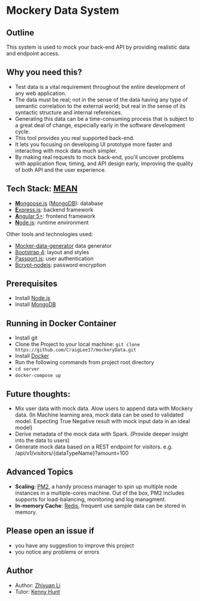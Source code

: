 # Mockery Data System

## Outline
This system is used to mock your back-end API by providing realistic data and endpoint access.

## Why you need this?
* Test data is a vital requirement throughout the entire development of any web application.
* The data must be real; not in the sense of the data having any type of semantic correlation to the external world; but real in the sense of its syntactic structure and internal references.
* Generating this data can be a time-consuming process that is subject to a great deal of change, especially early in the software development cycle.
* This tool provides you real supported back-end.
* It lets you focusing on developing UI prototype more faster and interacting with mock data much simpler.
* By making real requests to mock back-end, you'll uncover problems with application flow, timing, and API design early, improving the quality of both API and the user experience. 

## Tech Stack: [MEAN](https://en.wikipedia.org/wiki/MEAN_(software_bundle))
* [**M**ongoose.js](http://www.mongoosejs.com) ([MongoDB](https://www.mongodb.com)): database
* [**E**xpress.js](http://expressjs.com): backend framework
* [**A**ngular 5+](https://angular.io): frontend framework
* [**N**ode.js](https://nodejs.org): runtime environment

Other tools and technologies used:
* [Mocker-data-generator](https://github.com/danibram/mocker-data-generator) data generator
* [Bootstrap 4](http://www.getbootstrap.com): layout and styles
* [Passport.js](http://passportjs.org/docs): user authentication
* [Bcrypt-nodejs](https://github.com/kelektiv/node.bcrypt.js): password encryption

## Prerequisites
* Install [Node.js](https://nodejs.org)
* Install [MongoDB](https://www.mongodb.com)

## Running in Docker Container
* Install git
* Clone the Project to your local machine: `git clone https://github.com/CraigLee17/mockeryData.git`
* Install [Docker](https://docs.docker.com/)
* Run the following commands from project root directory
* `cd server`
* `docker-compose up`

## Future thoughts:
* Mix user data with mock data. Alow users to append data with Mockery data. (In Machine learning area, mock data can be used to validated model. Expecting True Negative result with mock input data in an ideal model)
* Derive metadata of the mock data with Spark. (Provide deeper insight into the data to users)
* Generate mock data based on a REST endpoint for visitors. e.g. /api/v1/visitors/{dataTypeName}?amount=100

## Advanced Topics
* **Scaling**: [PM2](https://www.npmjs.com/package/pm2), a handy process manager to spin up multiple node instances in a multiple-cores machine. Out of the box, PM2 includes supports for load-balancing, monitoring and log managment.
* **In-memory Cache**: [Redis](https://redis.io), frequent use sample data can be stored in memory.

## Please open an issue if
* you have any suggestion to improve this project
* you notice any problems or errors

## Author
* Author: [Zhiyuan Li](https://craiglee17.github.io)
* Tutor: [Kenny Hunt](http://charity.cs.uwlax.edu/)
